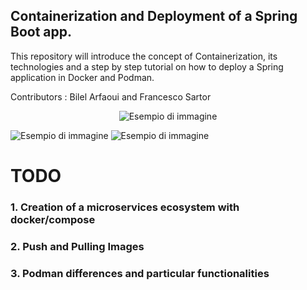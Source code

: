## Containerization and Deployment of a Spring Boot app.

This repository will introduce the concept of Containerization, its technologies and a 
step by step tutorial on how to deploy a Spring application in Docker and Podman.

Contributors : Bilel Arfaoui and Francesco Sartor


<p align="center">
  <img src="images/1280px-Spring_Framework_Logo_2018.svg.png" alt="Esempio di immagine" />
</p>

<div>
  <img src="images/podman-logo.png.webp" alt="Esempio di immagine" />
  <img src="images/docker.png" alt="Esempio di immagine" />
</div>



# TODO

### 1. Creation of a microservices ecosystem with docker/compose
### 2. Push and Pulling Images
### 3. Podman differences and particular functionalities
